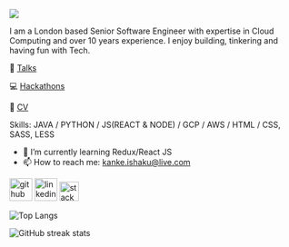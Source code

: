 ![](https://imgur.com/uLl8MDK.png)

I am a London based Senior Software Engineer with expertise in Cloud Computing and over 10 years experience. 
I enjoy building, tinkering and having fun with Tech.

:microphone: [Talks](https://kanke.notion.site/6883d7efc098410f80b0afdece028f6a?v=690b96af3d3041bab1555cad7482ecd1)

:computer: [Hackathons](https://devpost.com/kaykayIS)

📄 [CV](https://drive.google.com/file/d/1aH81u6M3bKNN41dvokNy3MWqb2ty6DgR/view?usp=sharing)


Skills: JAVA / PYTHON / JS(REACT & NODE) / GCP / AWS / HTML / CSS, SASS, LESS 

- 🌱 I’m currently learning Redux/React JS 
- 📫 How to reach me: kanke.ishaku@live.com 


[<img src='https://img.icons8.com/nolan/64/github.png' alt='github' width='40' height='40'>](https://github.com/kanke)  [<img src='https://img.icons8.com/nolan/64/linkedin-circled.png' alt='linkedin' width='40' height='40'>](https://www.linkedin.com/in/kanke/) [<img width="34" height="34" src="https://img.icons8.com/dusk/64/stackoverflow.png" alt="stackoverflow"/>](https://stackoverflow.com/users/4743242/kanke)


![Top Langs](https://github-readme-stats.vercel.app/api/top-langs/?username=kanke)

![GitHub streak stats](https://github-readme-streak-stats.herokuapp.com/?user=kanke)  


